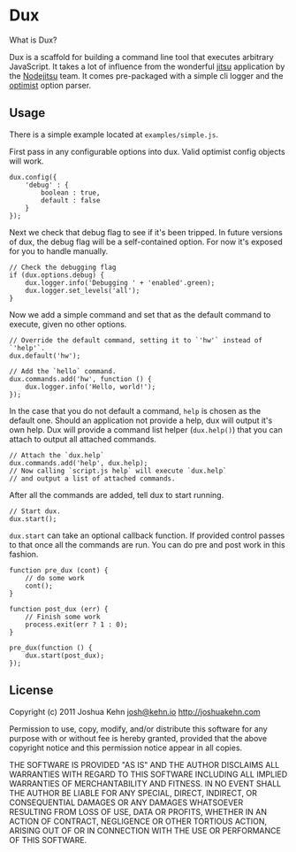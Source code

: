 # Dux

What is Dux?

Dux is a scaffold for building a command line tool that executes arbitrary JavaScript. It takes a lot of influence from the wonderful [jitsu][nj jitsu] application by the [Nodejitsu][nj] team. It comes pre-packaged with a simple cli logger and the [optimist][substack/optimist] option parser.

## Usage

There is a simple example located at `examples/simple.js`.

First pass in any configurable options into dux. Valid optimist config objects will work.

    dux.config({
        'debug' : {
            boolean : true,
            default : false
        }
    });

Next we check that debug flag to see if it's been tripped. In future versions of dux, the debug flag will be a self-contained option. For now it's exposed for you to handle manually.

    // Check the debugging flag
    if (dux.options.debug) {
        dux.logger.info('Debugging ' + 'enabled'.green);
        dux.logger.set_levels('all');
    }

Now we add a simple command and set that as the default command to execute, given no other options.

    // Override the default command, setting it to `'hw'` instead of `'help'`.
    dux.default('hw');

    // Add the `hello` command.
    dux.commands.add('hw', function () {
        dux.logger.info('Hello, world!');
    });

In the case that you do not default a command, `help` is chosen as the default one. Should an application not provide a help, dux will output it's own help. Dux will provide a command list helper (`dux.help()`) that you can attach to output all attached commands.

    // Attach the `dux.help`
    dux.commands.add('help', dux.help);
    // Now calling `script.js help` will execute `dux.help`
    // and output a list of attached commands.

After all the commands are added, tell dux to start running.

    // Start dux.
    dux.start();

`dux.start` can take an optional callback function. If provided control passes to that once all the commands are run. You can do pre and post work in this fashion.

    function pre_dux (cont) {
        // do some work
        cont();
    }

    function post_dux (err) {
        // Finish some work
        process.exit(err ? 1 : 0);
    }

    pre_dux(function () {
        dux.start(post_dux);
    });

## License

Copyright (c) 2011 Joshua Kehn <josh@kehn.io> http://joshuakehn.com

Permission to use, copy, modify, and/or distribute this software for any
purpose with or without fee is hereby granted, provided that the above
copyright notice and this permission notice appear in all copies.

THE SOFTWARE IS PROVIDED "AS IS" AND THE AUTHOR DISCLAIMS ALL WARRANTIES
WITH REGARD TO THIS SOFTWARE INCLUDING ALL IMPLIED WARRANTIES OF
MERCHANTABILITY AND FITNESS. IN NO EVENT SHALL THE AUTHOR BE LIABLE FOR
ANY SPECIAL, DIRECT, INDIRECT, OR CONSEQUENTIAL DAMAGES OR ANY DAMAGES
WHATSOEVER RESULTING FROM LOSS OF USE, DATA OR PROFITS, WHETHER IN AN
ACTION OF CONTRACT, NEGLIGENCE OR OTHER TORTIOUS ACTION, ARISING OUT OF
OR IN CONNECTION WITH THE USE OR PERFORMANCE OF THIS SOFTWARE.


[nj jitsu]: https://github.com/nodejitsu/jitsu
[nj]: http://nodejitsu.com/
[substack/optimist]: https://github.com/substack/node-optimist